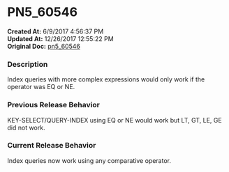 # PN5_60546

**Created At:** 6/9/2017 4:56:37 PM  
**Updated At:** 12/26/2017 12:55:22 PM  
**Original Doc:** [pn5_60546](https://docs.jbase.com/36526-5-6-2-release-notes/pn5_60546)  


### Description

Index queries with more complex expressions would only work if the operator was EQ or NE.

### Previous Release Behavior

KEY-SELECT/QUERY-INDEX using EQ or NE would work but LT, GT, LE, GE did not work.

### Current Release Behavior

Index queries now work using any comparative operator.
